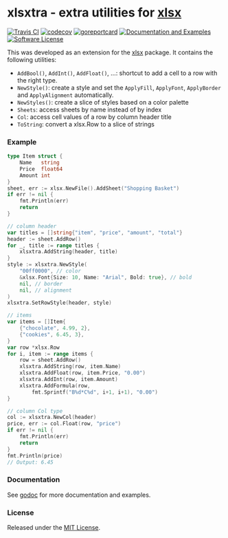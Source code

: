 # xlsxtra - extra utilities for [xlsx](https://github.com/tealeg/xlsx)

[![Travis CI](https://img.shields.io/travis/stanim/xlsxtra/master.svg?style=flat-square)](https://travis-ci.org/stanim/xlsxtra)
[![codecov](https://codecov.io/gh/stanim/xlsxtra/branch/master/graph/badge.svg)](https://codecov.io/gh/stanim/xlsxtra)
[![goreportcard](https://goreportcard.com/badge/github.com/stanim/xlsxtra)](https://goreportcard.com/report/github.com/stanim/xlsxtra)
[![Documentation and Examples](https://godoc.org/github.com/stanim/xlsxtra?status.svg)](https://godoc.org/github.com/stanim/xlsxtra)
[![Software License](https://img.shields.io/badge/license-mit-orange.svg?style=flat-square)](https://github.com/stanim/xlsxtra/blob/master/LICENSE)

This was developed as an extension for the
[xlsx](https://github.com/tealeg/xlsx)
package. It contains the following utilities:

- `AddBool()`, `AddInt()`, `AddFloat()`, ...: shortcut to add a cell to a row with the right type.
- `NewStyle()`: create a style and set the `ApplyFill`, `ApplyFont`, `ApplyBorder` and `ApplyAlignment` automatically.
- `NewStyles()`: create a slice of styles based on a color palette
- `Sheets`: access sheets by name instead of by index
- `Col`: access cell values of a row by column header title
- `ToString`: convert a xlsx.Row to a slice of strings

### Example

```go
type Item struct {
	Name   string
	Price  float64
	Amount int
}
sheet, err := xlsx.NewFile().AddSheet("Shopping Basket")
if err != nil {
	fmt.Println(err)
	return
}

// column header
var titles = []string{"item", "price", "amount", "total"}
header := sheet.AddRow()
for _, title := range titles {
	xlsxtra.AddString(header, title)
}
style := xlsxtra.NewStyle(
	"00ff0000", // color
	&xlsx.Font{Size: 10, Name: "Arial", Bold: true}, // bold
	nil, // border
	nil, // alignment
)
xlsxtra.SetRowStyle(header, style)

// items
var items = []Item{
	{"chocolate", 4.99, 2},
	{"cookies", 6.45, 3},
}
var row *xlsx.Row
for i, item := range items {
	row = sheet.AddRow()
	xlsxtra.AddString(row, item.Name)
	xlsxtra.AddFloat(row, item.Price, "0.00")
	xlsxtra.AddInt(row, item.Amount)
	xlsxtra.AddFormula(row,
		fmt.Sprintf("B%d*C%d", i+1, i+1), "0.00")
}

// column Col type
col := xlsxtra.NewCol(header)
price, err := col.Float(row, "price")
if err != nil {
	fmt.Println(err)
	return
}
fmt.Println(price)
// Output: 6.45
```


### Documentation

See [godoc](https://godoc.org/github.com/stanim/xlsxtra) for more documentation and examples.

### License

Released under the [MIT License](https://github.com/stanim/xlsxtra/blob/master/LICENSE).
